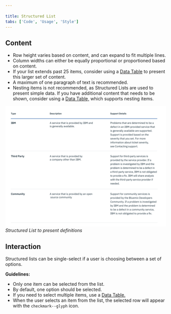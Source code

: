 ```yaml
---

title: Structured List
tabs: ['Code', 'Usage', 'Style']
---
```


## Content

- Row height varies based on content, and can expand to fit multiple lines.
- Column widths can either be equally proportional or proportioned based on content.
- If your list extends past 25 items, consider using a [Data Table](/components/data-table) to present this larger set of content.
- A maximum of one paragraph of text is recommended.
- Nesting items is not recommended, as Structured Lists are used to present simple data. If you have additional content that needs to be shown, consider using a [Data Table,](/components/data-table) which supports nesting items.

![Structured List](images/structured-list-usage-2.png)
_Structured List to present definitions_

## Interaction

Structured lists can be single-select if a user is choosing between a set of options.

**Guidelines:**

- Only one item can be selected from the list.
- By default, one option should be selected.
- If you need to select multiple items, use a [Data Table.](/components/data-table)
- When the user selects an item from the list, the selected row will appear with the `checkmark--glyph` icon.
